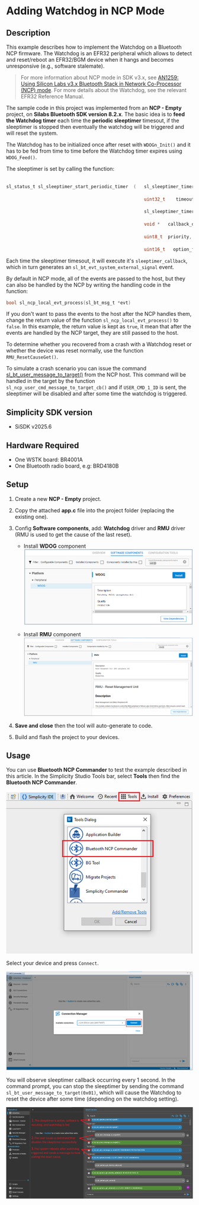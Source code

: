 
# Adding Watchdog in NCP Mode

## Description

This example describes how to implement the Watchdog on a Bluetooth NCP firmware. The Watchdog is an EFR32 peripheral which allows to detect and reset/reboot an EFR32/BGM device when it hangs and becomes unresponsive (e.g., software stalemate).

> For more information about NCP mode in SDK v3.x, see [AN1259: Using Silicon Labs v3.x Bluetooth Stack in Network Co-Processor (NCP) mode](https://www.silabs.com/documents/public/application-notes/an1259-bt-ncp-mode-sdk-v3x.pdf). For more details about the Watchdog, see the relevant EFR32 Reference Manual.

The sample code in this project was implemented from an **NCP - Empty** project, on **Silabs Bluetooth SDK version 8.2.x**. The basic idea is to **feed the Watchdog timer** each time the **periodic sleeptimer** timesout, if the sleeptimer is stopped then eventually the watchdog will be triggered and will reset the system.

The Watchdog has to be initialized once after reset with `WDOGn_Init()` and it has to be fed from time to time before the Watchdog timer expires using `WDOG_Feed()`.

The sleeptimer is set by calling the function:

```C

sl_status_t sl_sleeptimer_start_periodic_timer	(	sl_sleeptimer_timer_handle_t *	 handle,
           
                                                    uint32_t    timeout,
           
                                                    sl_sleeptimer_timer_callback_t   callback,
                                                            
                                                    void *   callback_data,
                                                            
                                                    uint8_t	 priority,
                                                            
                                                    uint16_t   option_flags)		

```

Each time the sleeptimer timesout, it will execute it's `sleeptimer_callback`, which in turn generates an `sl_bt_evt_system_external_signal` event. 

By default in NCP mode, all of the events are passed to the host, but they can also be handled by the NCP by writing the handling code in the function:

```C
bool sl_ncp_local_evt_process(sl_bt_msg_t *evt)
```

If you don't want to pass the events to the host after the NCP handles them, change the return value of the function `sl_ncp_local_evt_process()` to `false`. In this example, the return value is kept as `true`, it mean that after the events are handled by the NCP target, they are still passed to the host.

To determine whether you recovered from a crash with a Watchdog reset or whether the device was reset normally, use the function `RMU_ResetCauseGet()`.

To simulate a crash scenario you can issue the command [sl_bt_user_message_to_target()](https://docs.silabs.com/bluetooth/9.0.0/bluetooth-stack-api/sl-bt-user#sl-bt-user-message-to-target) from the NCP host. This command will be handled in the target by the function `sl_ncp_user_cmd_message_to_target_cb()` and if `USER_CMD_1_ID` is sent, the sleeptimer will be disabled and after some time the watchdog is triggered. 



## Simplicity SDK version ##

- SiSDK v2025.6

## Hardware Required ##

- One WSTK board: BR4001A
- One Bluetooth radio board, e.g: BRD4180B

## Setup

1. Create a new **NCP - Empty** project.
2. Copy the attached **app.c** file into the project folder (replacing the existing one).
3. Config **Software components**, add: **Watchdog** driver and **RMU** driver (RMU is used to get the cause of the last reset).

    - Install **WDOG** component  
    ![add wdog](images/add_wdog.png)  

    - Install **RMU** component  
    ![add wdog](images/add_rmu.png)  

4. **Save and close** then the tool will auto-generate to code.

5. Build and flash the project to your devices.

## Usage

You can use **Bluetooth NCP Commander** to test the example described in this article. In the Simplicity Studio Tools bar, select **Tools** then find the **Bluetooth NCP Commander**.  

![BG Tool](images/launch_bg_tool_1.png)

Select your device and press `Connect`.  

![BG Tool](images/launch_bg_tool_3.png)

You will observe sleeptimer callback occurring every 1 second. In the command prompt, you can stop the sleeptimer by sending the command `sl_bt_user_message_to_target(0x01)`, which will cause the Watchdog to reset the device after some time (depending on the watchdog setting).

![BG Tool](images/result.png)
